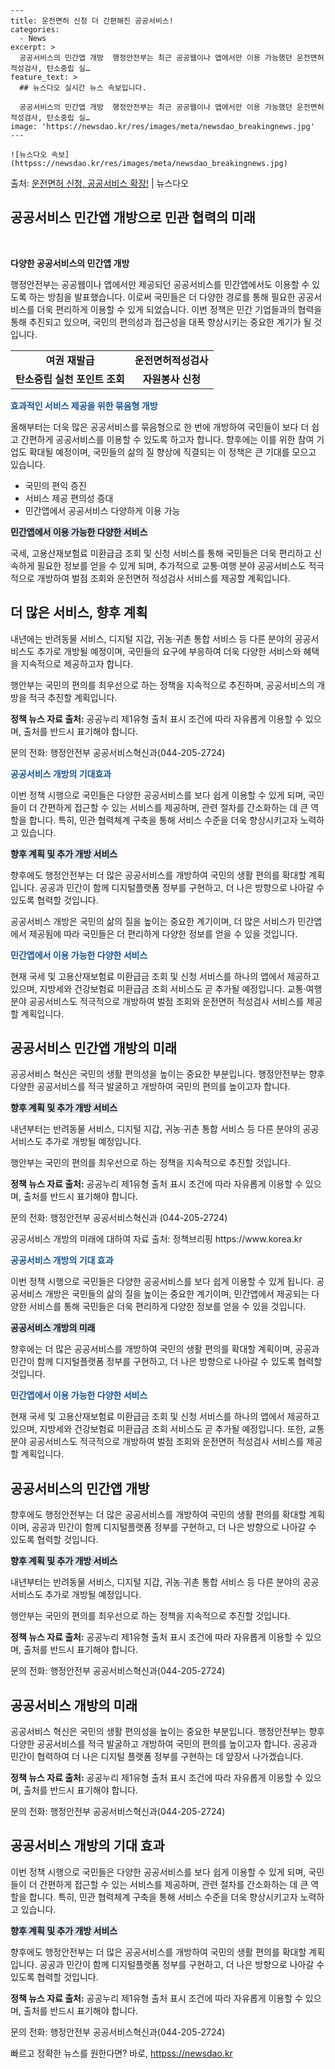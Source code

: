     ---
    title: 운전면허 신청 더 간편해진 공공서비스!
    categories:
      - News
    excerpt: >
      공공서비스의 민간앱 개방  행정안전부는 최근 공공웹이나 앱에서만 이용 가능했던 운전면허적성검사, 탄소중립 실…
    feature_text: >
      ## 뉴스다오 실시간 뉴스 속보입니다.
    
      공공서비스의 민간앱 개방  행정안전부는 최근 공공웹이나 앱에서만 이용 가능했던 운전면허적성검사, 탄소중립 실…
    image: 'https://newsdao.kr/res/images/meta/newsdao_breakingnews.jpg'
    ---
    
    ![뉴스다오 속보](httpss://newsdao.kr/res/images/meta/newsdao_breakingnews.jpg)

<p>출처: <a href="httpss://newsdao.kr/4452" rel="dofollow">운전면허 신청, 공공서비스 확장!</a> | 뉴스다오</p>

<h2>공공서비스 민간앱 개방으로 민관 협력의 미래</h2>
<p data-ke-size="size16">&nbsp;</p>
<p><b>다양한 공공서비스의 민간앱 개방</b></p>
<p>행정안전부는 공공웹이나 앱에서만 제공되던 공공서비스를 민간앱에서도 이용할 수 있도록 하는 방침을 발표했습니다. 이로써 국민들은 더 다양한 경로를 통해 필요한 공공서비스를 더욱 편리하게 이용할 수 있게 되었습니다. 이번 정책은 민간 기업들과의 협력을 통해 추진되고 있으며, 국민의 편의성과 접근성을 대폭 향상시키는 중요한 계기가 될 것입니다.</p>

<table>
   <tbody>
      <tr>
         <td style="text-align: center; height: 17px;"><b>여권 재발급</b></td>
         <td style="text-align: center; height: 17px;"><b>운전면허적성검사</b></td>
      </tr>
      <tr>
         <td style="text-align: center; height: 17px;"><b>탄소중립 실천 포인트 조회</b></td>
         <td style="text-align: center; height: 17px;"><b>자원봉사 신청</b></td>
      </tr>
   </tbody>
</table>

<b><span style="color: #1a5490;">효과적인 서비스 제공을 위한 묶음형 개방</span></b>
<p>올해부터는 더욱 많은 공공서비스를 묶음형으로 한 번에 개방하여 국민들이 보다 더 쉽고 간편하게 공공서비스를 이용할 수 있도록 하고자 합니다. 향후에는 이를 위한 참여 기업도 확대될 예정이며, 국민들의 삶의 질 향상에 직결되는 이 정책은 큰 기대를 모으고 있습니다.</p>

<ul>
   <li>국민의 편익 증진</li>
   <li>서비스 제공 편의성 증대</li>
   <li>민간앱에서 공공서비스 다양하게 이용 가능</li>
</ul>

<b><span style="background-color: #21538527;">민간앱에서 이용 가능한 다양한 서비스</span></b>
<p>국세, 고용산재보험료 미환급금 조회 및 신청 서비스를 통해 국민들은 더욱 편리하고 신속하게 필요한 정보를 얻을 수 있게 되며, 추가적으로 교통·여행 분야 공공서비스도 적극적으로 개방하여 벌점 조회와 운전면허 적성검사 서비스를 제공할 계획입니다.</p>
<h2 data-ke-size="size26">더 많은 서비스, 향후 계획</h2>
<p>내년에는 반려동물 서비스, 디지털 지갑, 귀농·귀촌 통합 서비스 등 다른 분야의 공공서비스도 추가로 개방될 예정이며, 국민들의 요구에 부응하여 더욱 다양한 서비스와 혜택을 지속적으로 제공하고자 합니다.</p>
<p>행안부는 국민의 편의를 최우선으로 하는 정책을 지속적으로 추진하며, 공공서비스의 개방을 적극 추진할 계획입니다.</p>
<p><b>정책 뉴스 자료 출처:</b> 공공누리 제1유형 출처 표시 조건에 따라 자유롭게 이용할 수 있으며, 출처를 반드시 표기해야 합니다.</p>
<p>문의 전화: 행정안전부 공공서비스혁신과(044-205-2724)</p>
<p><b><span style="color: #1a5490;">공공서비스 개방의 기대효과</span></b></p>
<p>이번 정책 시행으로 국민들은 다양한 공공서비스를 보다 쉽게 이용할 수 있게 되며, 국민들이 더 간편하게 접근할 수 있는 서비스를 제공하며, 관련 절차를 간소화하는 데 큰 역할을 합니다. 특히, 민관 협력체계 구축을 통해 서비스 수준을 더욱 향상시키고자 노력하고 있습니다.</p>
<p><b><span style="background-color: #21538527;">향후 계획 및 추가 개방 서비스</span></b></p>
<p>향후에도 행정안전부는 더 많은 공공서비스를 개방하여 국민의 생활 편의를 확대할 계획입니다. 공공과 민간이 함께 디지털플랫폼 정부를 구현하고, 더 나은 방향으로 나아갈 수 있도록 협력할 것입니다.</p>
<p>공공서비스 개방은 국민의 삶의 질을 높이는 중요한 계기이며, 더 많은 서비스가 민간앱에서 제공됨에 따라 국민들은 더 편리하게 다양한 정보를 얻을 수 있을 것입니다.</p>
<p><b><span style="color: #1a5490;">민간앱에서 이용 가능한 다양한 서비스</span></b></p>
<p>현재 국세 및 고용산재보험료 미환급금 조회 및 신청 서비스를 하나의 앱에서 제공하고 있으며, 지방세와 건강보험료 미환급금 조회 서비스도 곧 추가될 예정입니다. 교통·여행 분야 공공서비스도 적극적으로 개방하여 벌점 조회와 운전면허 적성검사 서비스를 제공할 계획입니다.</p>
<h2 data-ke-size="size26">공공서비스 민간앱 개방의 미래</h2>
<p>공공서비스 혁신은 국민의 생활 편의성을 높이는 중요한 부분입니다. 행정안전부는 향후 다양한 공공서비스를 적극 발굴하고 개방하여 국민의 편의를 높이고자 합니다.</p>
<p><b><span style="background-color: #21538527;">향후 계획 및 추가 개방 서비스</span></b></p>
<p>내년부터는 반려동물 서비스, 디지털 지갑, 귀농·귀촌 통합 서비스 등 다른 분야의 공공서비스도 추가로 개방될 예정입니다.</p>
<p>행안부는 국민의 편의를 최우선으로 하는 정책을 지속적으로 추진할 것입니다.</p>
<p><b>정책 뉴스 자료 출처:</b> 공공누리 제1유형 출처 표시 조건에 따라 자유롭게 이용할 수 있으며, 출처를 반드시 표기해야 합니다.</p>
<p>문의 전화: 행정안전부 공공서비스혁신과 (044-205-2724)</p>
<p>공공서비스 개방의 미래에 대하여 자료 출처: 정책브리핑 https://www.korea.kr</p>
<p><b><span style="color: #1a5490;">공공서비스 개방의 기대 효과</span></b></p>
<p>이번 정책 시행으로 국민들은 다양한 공공서비스를 보다 쉽게 이용할 수 있게 됩니다. 공공서비스 개방은 국민들의 삶의 질을 높이는 중요한 계기이며, 민간앱에서 제공되는 다양한 서비스를 통해 국민들은 더욱 편리하게 다양한 정보를 얻을 수 있을 것입니다.</p>
<p><b><span style="background-color: #21538527;">공공서비스 개방의 미래</span></b></p>
<p>향후에는 더 많은 공공서비스를 개방하여 국민의 생활 편의를 확대할 계획이며, 공공과 민간이 함께 디지털플랫폼 정부를 구현하고, 더 나은 방향으로 나아갈 수 있도록 협력할 것입니다.</p>
<p><b><span style="color: #1a5490;">민간앱에서 이용 가능한 다양한 서비스</span></b></p>
<p>현재 국세 및 고용산재보험료 미환급금 조회 및 신청 서비스를 하나의 앱에서 제공하고 있으며, 지방세와 건강보험료 미환급금 조회 서비스도 곧 추가될 예정입니다. 또한, 교통 분야 공공서비스도 적극적으로 개방하여 벌점 조회와 운전면허 적성검사 서비스를 제공할 계획입니다.</p>
<h2 data-ke-size="size26">공공서비스의 민간앱 개방</h2>
<p>향후에도 행정안전부는 더 많은 공공서비스를 개방하여 국민의 생활 편의를 확대할 계획이며, 공공과 민간이 함께 디지털플랫폼 정부를 구현하고, 더 나은 방향으로 나아갈 수 있도록 협력할 것입니다.</p>
<p><b><span style="background-color: #21538527;">향후 계획 및 추가 개방 서비스</span></b></p>
<p>내년부터는 반려동물 서비스, 디지털 지갑, 귀농·귀촌 통합 서비스 등 다른 분야의 공공서비스도 추가로 개방될 예정입니다.</p>
<p>행안부는 국민의 편의를 최우선으로 하는 정책을 지속적으로 추진할 것입니다.</p>
<p><b>정책 뉴스 자료 출처:</b> 공공누리 제1유형 출처 표시 조건에 따라 자유롭게 이용할 수 있으며, 출처를 반드시 표기해야 합니다.</p>
<p>문의 전화: 행정안전부 공공서비스혁신과(044-205-2724)</p>
<h2 data-ke-size="size26">공공서비스 개방의 미래</h2>
<p>공공서비스 혁신은 국민의 생활 편의성을 높이는 중요한 부분입니다. 행정안전부는 향후 다양한 공공서비스를 적극 발굴하고 개방하여 국민의 편의를 높이고자 합니다. 공공과 민간이 협력하여 더 나은 디지털 플랫폼 정부를 구현하는 데 앞장서 나가겠습니다.</p>
<p><b>정책 뉴스 자료 출처:</b> 공공누리 제1유형 출처 표시 조건에 따라 자유롭게 이용할 수 있으며, 출처를 반드시 표기해야 합니다.</p>
<p>문의 전화: 행정안전부 공공서비스혁신과(044-205-2724)</p>
<h2 data-ke-size="size26">공공서비스 개방의 기대 효과</h2>
<p>이번 정책 시행으로 국민들은 다양한 공공서비스를 보다 쉽게 이용할 수 있게 되며, 국민들이 더 간편하게 접근할 수 있는 서비스를 제공하며, 관련 절차를 간소화하는 데 큰 역할을 합니다. 특히, 민관 협력체계 구축을 통해 서비스 수준을 더욱 향상시키고자 노력하고 있습니다.</p>
<p><b><span style="background-color: #21538527;">향후 계획 및 추가 개방 서비스</span></b></p>
<p>향후에도 행정안전부는 더 많은 공공서비스를 개방하여 국민의 생활 편의를 확대할 계획입니다. 공공과 민간이 함께 디지털플랫폼 정부를 구현하고, 더 나은 방향으로 나아갈 수 있도록 협력할 것입니다.</p>
<p><b>정책 뉴스 자료 출처:</b> 공공누리 제1유형 출처 표시 조건에 따라 자유롭게 이용할 수 있으며, 출처를 반드시 표기해야 합니다.</p>
<p>문의 전화: 행정안전부 공공서비스혁신과(044-205-2724)</p> 

빠르고 정확한 뉴스를 원한다면? 바로, <a href="httpss://newsdao.kr" rel="dofollow">httpss://newsdao.kr</a>


    
